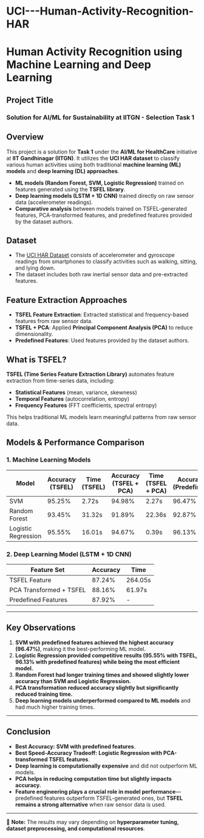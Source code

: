# UCI---Human-Activity-Recognition-HAR

# **Human Activity Recognition using Machine Learning and Deep Learning**

## **Project Title**
### Solution for AI/ML for Sustainability at IITGN - Selection Task 1  

## **Overview**
This project is a solution for **Task 1** under the **AI/ML for HealthCare** initiative at **IIT Gandhinagar (IITGN)**. It utilizes the **UCI HAR dataset** to classify various human activities using both traditional **machine learning (ML) models** and **deep learning (DL) approaches**.  

- **ML models (Random Forest, SVM, Logistic Regression)** trained on features generated using the **TSFEL library**.
- **Deep learning models (LSTM + 1D CNN)** trained directly on raw sensor data (accelerometer readings).
- **Comparative analysis** between models trained on TSFEL-generated features, PCA-transformed features, and predefined features provided by the dataset authors.

## **Dataset**
- The [UCI HAR Dataset](https://archive.ics.uci.edu/ml/datasets/human+activity+recognition+using+smartphones) consists of accelerometer and gyroscope readings from smartphones to classify activities such as walking, sitting, and lying down.
- The dataset includes both raw inertial sensor data and pre-extracted features.

## **Feature Extraction Approaches**
- **TSFEL Feature Extraction**: Extracted statistical and frequency-based features from raw sensor data.
- **TSFEL + PCA**: Applied **Principal Component Analysis (PCA)** to reduce dimensionality.
- **Predefined Features**: Used features provided by the dataset authors.

## What is TSFEL?  
**TSFEL (Time Series Feature Extraction Library)** automates feature extraction from time-series data, including:  
- **Statistical Features** (mean, variance, skewness)  
- **Temporal Features** (autocorrelation, entropy)  
- **Frequency Features** (FFT coefficients, spectral entropy)  

This helps traditional ML models learn meaningful patterns from raw sensor data.  


## **Models & Performance Comparison**

### **1. Machine Learning Models**
| Model                | Accuracy (TSFEL) | Time (TSFEL) | Accuracy (TSFEL + PCA) | Time (TSFEL + PCA) | Accuracy (Predefined) |
|----------------------|-----------------|-------------|------------------------|--------------------|------------------------|
| SVM                 | 95.25%          | 2.72s       | 94.98%                 | 2.27s              | 96.47%                 |
| Random Forest       | 93.45%          | 31.32s        | 91.89%                 | 22.36s               | 92.87%                 |
| Logistic Regression | 95.55%          | 16.01s        | 94.67%                 | 0.39s               | 96.13%                 |

### **2. Deep Learning Model (LSTM + 1D CNN)**
| Feature Set         | Accuracy | Time |
|---------------------|----------|------|
| TSFEL Feature    | 87.24%   | 264.05s |
| PCA Transformed + TSFEL   | 88.16%   | 61.97s |
| Predefined Features| 87.92%   | - |

---

## **Key Observations**
1. **SVM with predefined features achieved the highest accuracy (96.47%)**, making it the best-performing ML model.
2. **Logistic Regression provided competitive results (95.55% with TSFEL, 96.13% with predefined features) while being the most efficient model.**
3. **Random Forest had longer training times and showed slightly lower accuracy than SVM and Logistic Regression.**
4. **PCA transformation reduced accuracy slightly but significantly reduced training time.**
5. **Deep learning models underperformed compared to ML models** and had much higher training times.

---

## **Conclusion**
- **Best Accuracy:** **SVM with predefined features**.
- **Best Speed-Accuracy Tradeoff:** **Logistic Regression with PCA-transformed TSFEL features**.
- **Deep learning is computationally expensive** and did not outperform ML models.
- **PCA helps in reducing computation time but slightly impacts accuracy.**
- **Feature engineering plays a crucial role in model performance**—predefined features outperform TSFEL-generated ones, but **TSFEL remains a strong alternative** when raw sensor data is used.  

---

📌 **Note:** The results may vary depending on **hyperparameter tuning, dataset preprocessing, and computational resources**.
